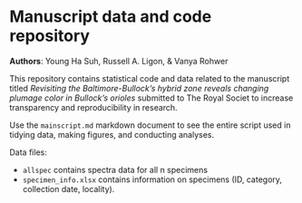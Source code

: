 # Manuscript data and code repository

**Authors**: Young Ha Suh, Russell A. Ligon, & Vanya Rohwer 

This repository contains statistical code and data related to the manuscript titled *Revisiting the Baltimore-Bullock’s hybrid zone reveals changing plumage color in Bullock’s orioles* submitted to The Royal Societ to increase transparency and reproducibility in research.

Use the `mainscript.md` markdown document to see the entire script used in tidying data, making figures, and conducting analyses. 

Data files:
- `allspec` contains spectra data for all n specimens
- `specimen_info.xlsx` contains information on specimens (ID, category, collection date, locality). 

